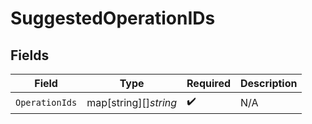# SuggestedOperationIDs


## Fields

| Field                 | Type                  | Required              | Description           |
| --------------------- | --------------------- | --------------------- | --------------------- |
| `OperationIds`        | map[string][]*string* | :heavy_check_mark:    | N/A                   |